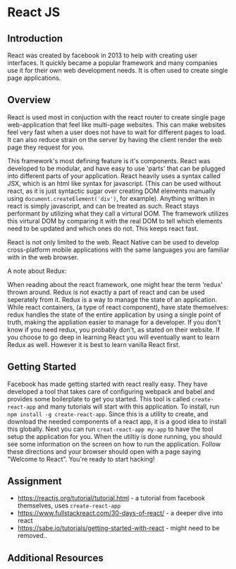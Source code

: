 # React JS

## Introduction
React was created by facebook in 2013 to help with creating user interfaces. It quickly became a popular framework and many companies use it for their own web development needs. It is often used to create single page applications.

## Overview

React is used most in conjuction with the react router to create single page web-application that feel like multi-page websites. This can make websites feel very fast when a user does not have to wait for different pages to load. It can also reduce strain on the server by having the client render the web page they request for you. 

This framework's most defining feature is it's components. React was developed to be modular, and have easy to use 'parts' that can be plugged into different parts of your application. React heavily uses a syntax called JSX, which is an html like syntax for javascript. (This can be used without react, as it is just syntactic sugar over creating DOM elements manually using `document.createElement('div')`, for example). Anything written in react is simply javascript, and can be treated as such. React stays performant by utilizing what they call a virtural DOM. The framework utilizes this virtural DOM by comparing it with the real DOM to tell which elements need to be updated and which ones do not. This keeps react fast. 

React is not only limited to the web. React Native can be used to develop cross-platform mobile applications with the same languages you are familiar with in the web browser.

A note about Redux:

When reading about the react framework, one might hear the term 'redux' thrown around. Redux is not exactly a part of react and can be used seperately from it. Redux is a way to manage the state of an application. While react containers, (a type of react component), have state themselves: redux handles the state of the entire application by using a single point of truth, making the appliation easier to manage for a developer. If you don't know if you need redux, you probably don't, as stated on their website. If you choose to go deep in learning React you will eventually want to learn Redux as well.  However it is best to learn vanilla React first.

## Getting Started

Facebook has made getting started with react really easy. They have developed a tool that takes care of configuring webpack and babel and provides some boilerplate to get you started. This tool is called `create-react-app` and many tutorials will start with this application. To install, run `npm install -g create-react-app`. Since this is a utility to create, and download the needed components of a react app, it is a good idea to install this globally. Next you can run `creat-react-app my-app` to have the tool setup the application for you. When the utiltiy is done running, you should see some information on the screen on how to run the application. Follow these directions and your browser should open with a page saying "Welcome to React". You're ready to start hacking!

## Assignment
* https://reactjs.org/tutorial/tutorial.html - a tutorial from facebook themselves, uses `create-react-app`
* https://www.fullstackreact.com/30-days-of-react/ - a deeper dive into react
* https://sabe.io/tutorials/getting-started-with-react - might need to be removed..

## Additional Resources
